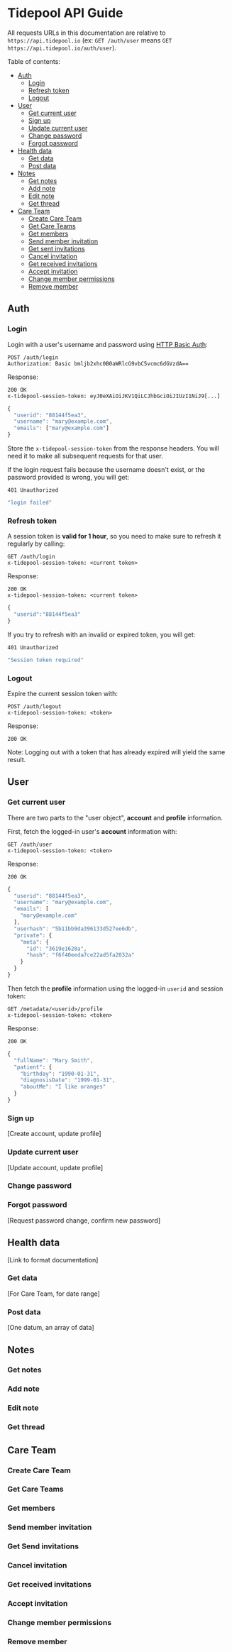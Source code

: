 # Tidepool API Guide

All requests URLs in this documentation are relative to `https://api.tidepool.io` (ex: `GET /auth/user` means `GET https://api.tidepool.io/auth/user`).

Table of contents:

- [Auth](#auth)
    - [Login](#login)
    - [Refresh token](#refresh-token)
    - [Logout](#logout)
- [User](#user)
    - [Get current user](#get-current-user)
    - [Sign up](#sign-up)
    - [Update current user](#update-current-user)
    - [Change password](#change-password)
    - [Forgot password](#forgot-password)
- [Health data](#health-data)
    - [Get data](#get-data)
    - [Post data](#post-data)
- [Notes](#notes)
    - [Get notes](#get-notes)
    - [Add note](#add-note)
    - [Edit note](#edit-note)
    - [Get thread](#get-thread)
- [Care Team](#care-team)
    - [Create Care Team](#create-care-team)
    - [Get Care Teams](#get-care-teams)
    - [Get members](#get-members)
    - [Send member invitation](#send-member-invitation)
    - [Get sent invitations](#get-pending-invitations)
    - [Cancel invitation](#cancel-invitation)
    - [Get received invitations](#get-received-invitations)
    - [Accept invitation](#accept-invitation)
    - [Change member permissions](#change-member-permissions)
    - [Remove member](#remove-member)

## Auth

### Login

Login with a user's username and password using [HTTP Basic Auth](http://en.wikipedia.org/wiki/Basic_access_authentication):

```
POST /auth/login
Authorization: Basic bmljb2xhc0B0aWRlcG9vbC5vcmc6dGVzdA==
```
Response:

```
200 OK
x-tidepool-session-token: eyJ0eXAiOiJKV1QiLCJhbGciOiJIUzI1NiJ9[...]
```

```javascript
{
  "userid": "88144f5ea3",
  "username": "mary@example.com",
  "emails": ["mary@example.com"]
}
```

Store the `x-tidepool-session-token` from the response headers. You will need it to make all subsequent requests for that user.

If the login request fails because the username doesn't exist, or the password provided is wrong, you will get:

```
401 Unauthorized
```

```javascript
"login failed"
```

### Refresh token

A session token is **valid for 1 hour**, so you need to make sure to refresh it regularly by calling:

```
GET /auth/login
x-tidepool-session-token: <current token>
```

Response:

```
200 OK
x-tidepool-session-token: <current token>
```

```javascript
{
  "userid":"88144f5ea3"
}
```

If you try to refresh with an invalid or expired token, you will get:

```
401 Unauthorized
```

```javascript
"Session token required"
```

### Logout

Expire the current session token with:

```
POST /auth/logout
x-tidepool-session-token: <token>
```

Response:

```
200 OK
```

Note: Logging out with a token that has already expired will yield the same result.

## User

### Get current user

There are two parts to the "user object", **account** and **profile** information.

First, fetch the logged-in user's **account** information with:

```
GET /auth/user
x-tidepool-session-token: <token>
```

Response:

```
200 OK
```

```javascript
{
  "userid": "88144f5ea3",
  "username": "mary@example.com",
  "emails": [
    "mary@example.com"
  ],
  "userhash": "5b11bb9da396133d527ee6db",
  "private": {
    "meta": {
      "id": "3619e1628a",
      "hash": "f6f40eeda7ce22ad5fa2032a"
    }
  }
}
```

Then fetch the **profile** information using the logged-in `userid` and session token:

```
GET /metadata/<userid>/profile
x-tidepool-session-token: <token>

```

Response:

```
200 OK
```

```javascript
{
  "fullName": "Mary Smith",
  "patient": {
    "birthday": "1990-01-31",
    "diagnosisDate": "1999-01-31",
    "aboutMe": "I like oranges"
  }
}
```

### Sign up

[Create account, update profile]

### Update current user

[Update account, update profile]

### Change password

### Forgot password

[Request password change, confirm new password]

## Health data

[Link to format documentation]

### Get data

[For Care Team, for date range]

### Post data

[One datum, an array of data]

## Notes

### Get notes

### Add note

### Edit note

### Get thread

## Care Team

### Create Care Team

### Get Care Teams

### Get members

### Send member invitation

### Get Send invitations

### Cancel invitation

### Get received invitations

### Accept invitation

### Change member permissions

### Remove member
